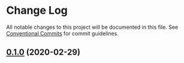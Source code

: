 # Change Log

All notable changes to this project will be documented in this file.
See [Conventional Commits](Https://conventionalcommits.org) for commit guidelines.

<!-- changelog -->

## [0.1.0](https://github.com/maikroempagel/quantonex/compare/0.1.0...0.1.0) (2020-02-29)



